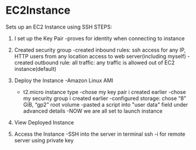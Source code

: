 # EC2Instance 
Sets up an EC2 Instance using SSH
STEPS:

1. I set up the Key Pair
	-proves for identity when connecting to instance

2. Created security group
	-created inbound rules: ssh access for any IP, HTTP users from any location access to web server(including myself)
	-created outbound rule: all traffic: any traffic is allowed out of EC2 instance(default)
	

3. Deploy the Instance
	-Amazon Linux AMI
	- t2.micro instance type
	-chose my key pair i created earlier
	-chose my security group i created earlier
	-configured storage: chose “8” GiB, “gp2” root volume
	-pasted a script into "user data" field under advanced details
	-NOW we are all set to launch instance

4. View Deployed Instance

5. Access the Instance
	-SSH into the server in terminal ssh -i for remote server using private key
